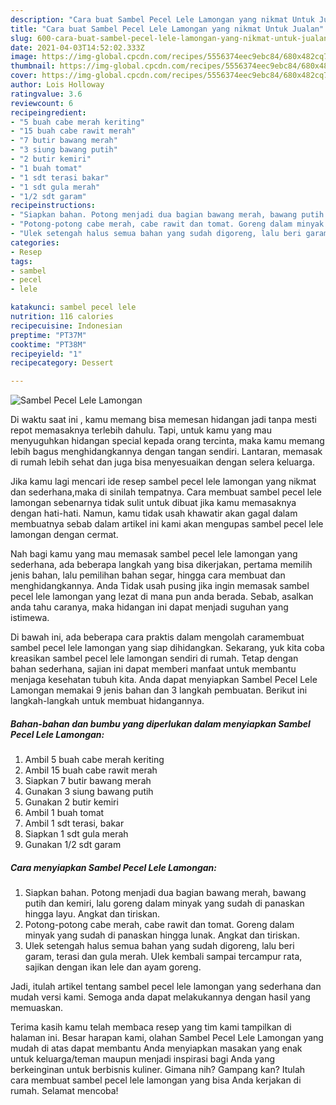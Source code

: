 ```yaml
---
description: "Cara buat Sambel Pecel Lele Lamongan yang nikmat Untuk Jualan"
title: "Cara buat Sambel Pecel Lele Lamongan yang nikmat Untuk Jualan"
slug: 600-cara-buat-sambel-pecel-lele-lamongan-yang-nikmat-untuk-jualan
date: 2021-04-03T14:52:02.333Z
image: https://img-global.cpcdn.com/recipes/5556374eec9ebc84/680x482cq70/sambel-pecel-lele-lamongan-foto-resep-utama.jpg
thumbnail: https://img-global.cpcdn.com/recipes/5556374eec9ebc84/680x482cq70/sambel-pecel-lele-lamongan-foto-resep-utama.jpg
cover: https://img-global.cpcdn.com/recipes/5556374eec9ebc84/680x482cq70/sambel-pecel-lele-lamongan-foto-resep-utama.jpg
author: Lois Holloway
ratingvalue: 3.6
reviewcount: 6
recipeingredient:
- "5 buah cabe merah keriting"
- "15 buah cabe rawit merah"
- "7 butir bawang merah"
- "3 siung bawang putih"
- "2 butir kemiri"
- "1 buah tomat"
- "1 sdt terasi bakar"
- "1 sdt gula merah"
- "1/2 sdt garam"
recipeinstructions:
- "Siapkan bahan. Potong menjadi dua bagian bawang merah, bawang putih dan kemiri, lalu goreng dalam minyak yang sudah di panaskan hingga layu. Angkat dan tiriskan."
- "Potong-potong cabe merah, cabe rawit dan tomat. Goreng dalam minyak yang sudah di panaskan hingga lunak. Angkat dan tiriskan."
- "Ulek setengah halus semua bahan yang sudah digoreng, lalu beri garam, terasi dan gula merah. Ulek kembali sampai tercampur rata, sajikan dengan ikan lele dan ayam goreng."
categories:
- Resep
tags:
- sambel
- pecel
- lele

katakunci: sambel pecel lele 
nutrition: 116 calories
recipecuisine: Indonesian
preptime: "PT37M"
cooktime: "PT38M"
recipeyield: "1"
recipecategory: Dessert

---
```



![Sambel Pecel Lele Lamongan](https://img-global.cpcdn.com/recipes/5556374eec9ebc84/680x482cq70/sambel-pecel-lele-lamongan-foto-resep-utama.jpg)

Di waktu  saat ini , kamu memang bisa memesan hidangan jadi tanpa mesti repot memasaknya terlebih dahulu. Tapi, untuk kamu yang mau menyuguhkan hidangan special kepada orang tercinta, maka kamu memang lebih bagus menghidangkannya dengan tangan sendiri. Lantaran, memasak di rumah lebih sehat dan juga bisa menyesuaikan dengan selera keluarga.

Jika kamu lagi mencari ide resep sambel pecel lele lamongan yang nikmat dan sederhana,maka di sinilah tempatnya. Cara membuat sambel pecel lele lamongan  sebenarnya tidak sulit untuk dibuat jika kamu memasaknya dengan hati-hati. Namun, kamu tidak usah khawatir akan gagal dalam membuatnya 
sebab dalam artikel ini kami akan mengupas sambel pecel lele lamongan dengan cermat.  



Nah bagi kamu yang mau memasak sambel pecel lele lamongan yang sederhana, ada beberapa langkah yang bisa dikerjakan, pertama memilih jenis bahan, lalu pemilihan bahan segar, hingga cara membuat dan menghidangkannya. Anda Tidak usah pusing jika ingin memasak sambel pecel lele lamongan yang lezat di mana pun anda berada. Sebab, asalkan anda  tahu caranya, maka hidangan ini dapat menjadi suguhan yang istimewa.

Di bawah ini, ada beberapa cara praktis  dalam mengolah caramembuat sambel pecel lele lamongan yang siap dihidangkan. Sekarang, yuk kita coba kreasikan sambel pecel lele lamongan sendiri di rumah. Tetap dengan bahan sederhana, sajian ini dapat memberi manfaat untuk membantu menjaga kesehatan tubuh kita. Anda dapat menyiapkan Sambel Pecel Lele Lamongan memakai 9 jenis bahan dan 3 langkah pembuatan. Berikut ini langkah-langkah untuk membuat hidangannya.

<!--inarticleads1-->

##### Bahan-bahan dan bumbu yang diperlukan dalam menyiapkan Sambel Pecel Lele Lamongan:

1. Ambil 5 buah cabe merah keriting
1. Ambil 15 buah cabe rawit merah
1. Siapkan 7 butir bawang merah
1. Gunakan 3 siung bawang putih
1. Gunakan 2 butir kemiri
1. Ambil 1 buah tomat
1. Ambil 1 sdt terasi, bakar
1. Siapkan 1 sdt gula merah
1. Gunakan 1/2 sdt garam




<!--inarticleads2-->

##### Cara menyiapkan Sambel Pecel Lele Lamongan:

1. Siapkan bahan. Potong menjadi dua bagian bawang merah, bawang putih dan kemiri, lalu goreng dalam minyak yang sudah di panaskan hingga layu. Angkat dan tiriskan.
1. Potong-potong cabe merah, cabe rawit dan tomat. Goreng dalam minyak yang sudah di panaskan hingga lunak. Angkat dan tiriskan.
1. Ulek setengah halus semua bahan yang sudah digoreng, lalu beri garam, terasi dan gula merah. Ulek kembali sampai tercampur rata, sajikan dengan ikan lele dan ayam goreng.




Jadi, itulah artikel tentang  sambel pecel lele lamongan  yang sederhana dan mudah versi kami. Semoga anda dapat melakukannya dengan hasil yang memuaskan. 

Terima kasih kamu telah membaca resep yang tim kami tampilkan di halaman ini. Besar harapan kami, olahan  Sambel Pecel Lele Lamongan yang mudah di atas dapat membantu Anda menyiapkan masakan yang enak untuk keluarga/teman maupun menjadi inspirasi bagi Anda yang berkeinginan untuk berbisnis kuliner. Gimana nih? Gampang kan? Itulah cara membuat sambel pecel lele lamongan yang bisa Anda kerjakan di rumah. Selamat mencoba!

